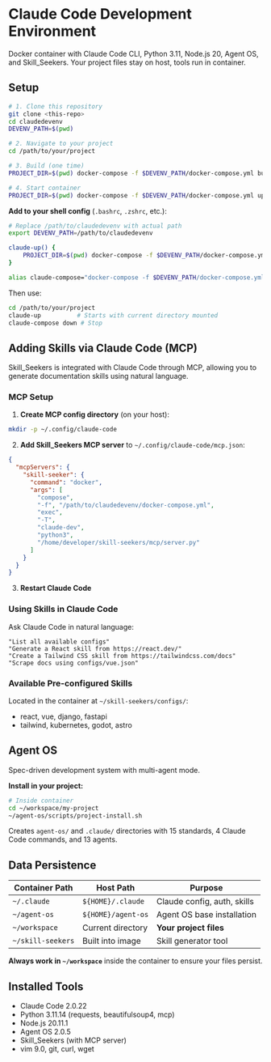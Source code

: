 # Claude Code Development Environment

Docker container with Claude Code CLI, Python 3.11, Node.js 20, Agent OS, and Skill_Seekers. Your project files stay on host, tools run in container.

## Setup

```bash
# 1. Clone this repository
git clone <this-repo>
cd claudedevenv
DEVENV_PATH=$(pwd)

# 2. Navigate to your project
cd /path/to/your/project

# 3. Build (one time)
PROJECT_DIR=$(pwd) docker-compose -f $DEVENV_PATH/docker-compose.yml build

# 4. Start container
PROJECT_DIR=$(pwd) docker-compose -f $DEVENV_PATH/docker-compose.yml up -d
```

**Add to your shell config** (`.bashrc`, `.zshrc`, etc.):
```bash
# Replace /path/to/claudedevenv with actual path
export DEVENV_PATH=/path/to/claudedevenv

claude-up() {
    PROJECT_DIR=$(pwd) docker-compose -f $DEVENV_PATH/docker-compose.yml up -d
}

alias claude-compose="docker-compose -f $DEVENV_PATH/docker-compose.yml"
```

Then use:
```bash
cd /path/to/your/project
claude-up          # Starts with current directory mounted
claude-compose down # Stop
```

## Adding Skills via Claude Code (MCP)

Skill_Seekers is integrated with Claude Code through MCP, allowing you to generate documentation skills using natural language.

### MCP Setup

1. **Create MCP config directory** (on your host):
```bash
mkdir -p ~/.config/claude-code
```

2. **Add Skill_Seekers MCP server** to `~/.config/claude-code/mcp.json`:
```json
{
  "mcpServers": {
    "skill-seeker": {
      "command": "docker",
      "args": [
        "compose",
        "-f", "/path/to/claudedevenv/docker-compose.yml",
        "exec",
        "-T",
        "claude-dev",
        "python3",
        "/home/developer/skill-seekers/mcp/server.py"
      ]
    }
  }
}
```

3. **Restart Claude Code**

### Using Skills in Claude Code

Ask Claude Code in natural language:

```
"List all available configs"
"Generate a React skill from https://react.dev/"
"Create a Tailwind CSS skill from https://tailwindcss.com/docs"
"Scrape docs using configs/vue.json"
```

### Available Pre-configured Skills

Located in the container at `~/skill-seekers/configs/`:
- react, vue, django, fastapi
- tailwind, kubernetes, godot, astro

## Agent OS

Spec-driven development system with multi-agent mode.

**Install in your project:**
```bash
# Inside container
cd ~/workspace/my-project
~/agent-os/scripts/project-install.sh
```

Creates `agent-os/` and `.claude/` directories with 15 standards, 4 Claude Code commands, and 13 agents.

## Data Persistence

| Container Path | Host Path | Purpose |
|---------------|-----------|---------|
| `~/.claude` | `${HOME}/.claude` | Claude config, auth, skills |
| `~/agent-os` | `${HOME}/agent-os` | Agent OS base installation |
| `~/workspace` | Current directory | **Your project files** |
| `~/skill-seekers` | Built into image | Skill generator tool |

**Always work in `~/workspace`** inside the container to ensure your files persist.

## Installed Tools

- Claude Code 2.0.22
- Python 3.11.14 (requests, beautifulsoup4, mcp)
- Node.js 20.11.1
- Agent OS 2.0.5
- Skill_Seekers (with MCP server)
- vim 9.0, git, curl, wget
